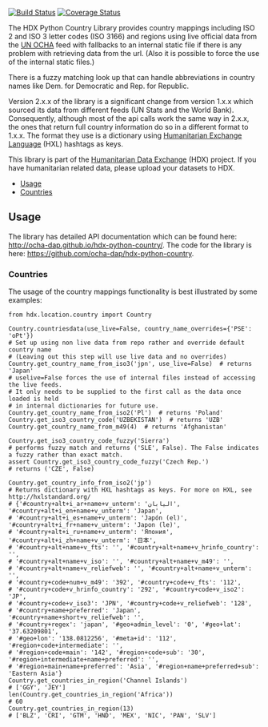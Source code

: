 [![Build Status](https://travis-ci.org/OCHA-DAP/hdx-python-country.svg?branch=master&ts=1)](https://travis-ci.org/OCHA-DAP/hdx-python-country) [![Coverage Status](https://coveralls.io/repos/github/OCHA-DAP/hdx-python-country/badge.svg?branch=master&ts=1)](https://coveralls.io/github/OCHA-DAP/hdx-python-country?branch=master)

The HDX Python Country Library provides country mappings including ISO 2 and ISO 3 letter codes (ISO 3166) and regions 
using live official data from the [UN OCHA]() feed with fallbacks to an internal static file if there is any problem 
with retrieving data from the url. (Also it is possible to force the use of the internal static files.)

There is a fuzzy matching look up that can handle abbreviations in country names like Dem. for Democratic and Rep. for 
Republic.

Version 2.x.x of the library is a significant change from version 1.x.x which sourced its data from different feeds 
(UN Stats and the World Bank). Consequently, although most of the api calls work the same way in 2.x.x, the ones that 
return full country information do so in a different format to 1.x.x. The format they use is a dictionary using
[Humanitarian Exchange Language]() (HXL) hashtags as keys.

This library is part of the [Humanitarian Data Exchange]() (HDX) project. If you have humanitarian related data, please 
upload your datasets to HDX.

  - [Usage](#usage)
  - [Countries](#countries)

## Usage

The library has detailed API documentation which can be found here: <http://ocha-dap.github.io/hdx-python-country/>. 
The code for the library is here: <https://github.com/ocha-dap/hdx-python-country>.

### Countries

The usage of the country mappings functionality is best illustrated by some examples:

    from hdx.location.country import Country
    
    Country.countriesdata(use_live=False, country_name_overrides={'PSE': 'oPt'})
    # Set up using non live data from repo rather and override default country name
    # (Leaving out this step will use live data and no overrides)
    Country.get_country_name_from_iso3('jpn', use_live=False)  # returns 'Japan'
    # uselive=False forces the use of internal files instead of accessing the live feeds.
    # It only needs to be supplied to the first call as the data once loaded is held
    # in internal dictionaries for future use.
    Country.get_country_name_from_iso2('Pl')  # returns 'Poland'
    Country.get_iso3_country_code('UZBEKISTAN')  # returns 'UZB'
    Country.get_country_name_from_m49(4)  # returns 'Afghanistan'
    
    Country.get_iso3_country_code_fuzzy('Sierra')
    # performs fuzzy match and returns ('SLE', False). The False indicates a fuzzy rather than exact match.
    assert Country.get_iso3_country_code_fuzzy('Czech Rep.')
    # returns ('CZE', False)
    
    Country.get_country_info_from_iso2('jp')
    # Returns dictionary with HXL hashtags as keys. For more on HXL, see http://hxlstandard.org/
    # {'#country+alt+i_ar+name+v_unterm': 'اليابان', '#country+alt+i_en+name+v_unterm': 'Japan',
    # '#country+alt+i_es+name+v_unterm': 'Japón (el)', '#country+alt+i_fr+name+v_unterm': 'Japon (le)',
    # '#country+alt+i_ru+name+v_unterm': 'Япония', '#country+alt+i_zh+name+v_unterm': '日本',
    # '#country+alt+name+v_fts': '', '#country+alt+name+v_hrinfo_country': '',
    # '#country+alt+name+v_iso': '', '#country+alt+name+v_m49': '',
    # '#country+alt+name+v_reliefweb': '', '#country+alt+name+v_unterm': '',
    # '#country+code+num+v_m49': '392', '#country+code+v_fts': '112',
    # '#country+code+v_hrinfo_country': '292', '#country+code+v_iso2': 'JP',
    # '#country+code+v_iso3': 'JPN', '#country+code+v_reliefweb': '128',
    # '#country+name+preferred': 'Japan', '#country+name+short+v_reliefweb': '',
    # '#country+regex': 'japan', '#geo+admin_level': '0', '#geo+lat': '37.63209801',
    # '#geo+lon': '138.0812256', '#meta+id': '112', '#region+code+intermediate': '',
    # '#region+code+main': '142', '#region+code+sub': '30', '#region+intermediate+name+preferred': '',
    # '#region+main+name+preferred': 'Asia', '#region+name+preferred+sub': 'Eastern Asia'}
    Country.get_countries_in_region('Channel Islands')
    # ['GGY', 'JEY']
    len(Country.get_countries_in_region('Africa'))
    # 60
    Country.get_countries_in_region(13)
    # ['BLZ', 'CRI', 'GTM', 'HND', 'MEX', 'NIC', 'PAN', 'SLV']